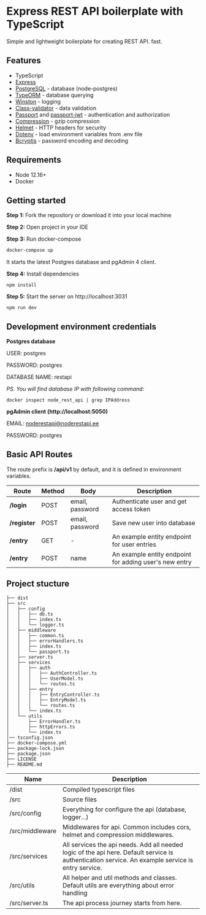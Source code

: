 # Express REST API boilerplate with TypeScript

Simple and lightweight boilerplate for creating REST API.
fast. 

## Features
- TypeScript
- [Express](https://expressjs.com/)
- [PostgreSQL](https://github.com/brianc/node-postgres) - database (node-postgres)
- [TypeORM](https://typeorm.io/#/) - database querying
- [Winston](https://github.com/winstonjs/winston) - logging
- [Class-validator](https://github.com/typestack/class-validator) - data validation
- [Passport](https://github.com/jaredhanson/passport) and [passport-jwt](https://github.com/mikenicholson/passport-jwt) - authentication and authorization
- [Compression](https://github.com/expressjs/compression) - gzip compression
- [Helmet](https://github.com/helmetjs/helmet) - HTTP headers for security
- [Dotenv](https://github.com/rolodato/dotenv-safe) - load environment variables from .env file
- [Bcryptjs](https://github.com/dcodeIO/bcrypt.js/) - password encoding and decoding

## Requirements
- Node 12.16+
- Docker

## Getting started
**Step 1:** Fork the repository or download it into your local machine

**Step 2:** Open project in your IDE

**Step 3:** Run docker-compose
```sh
docker-compose up
```
It starts the latest Postgres database and pgAdmin 4 client.

**Step 4:** Install dependencies

```
npm install
```

**Step 5:** Start the server on http://localhost:3031
```
npm run dev
```

## Development environment credentials

**Postgres database**

USER: postgres

PASSWORD: postgres

DATABASE NAME: restapi

*PS. You will find database IP with following command:*
```
docker inspect node_rest_api | grep IPAddress
```

**pgAdmin client (http://localhost:5050)**

EMAIL: noderestapi@noderestapi.ee

PASSWORD: postgres


## Basic API Routes

The route prefix is **/api/v1** by default, and it is defined in environment variables. 

| Route | Method | Body | Description |
| ------ | ------ | ------ | ------ |
| **/login** | POST |email, password  | Authenticate user and get access token |
| **/register** | POST | email, password  | Save new user into database |
| **/entry** | GET | - | An example entity endpoint for user entries |
| **/entry** | POST | name  | An example entity endpoint for adding user's new entry | 

## Project stucture

```
├── dist
├── src
│   ├── config
│   │   ├── db.ts
│   │   ├── index.ts
│   │   └── logger.ts
│   ├── middleware
│   │   ├── common.ts
│   │   ├── errorHandlers.ts
│   │   ├── index.ts
│   │   └── passport.ts
│   ├── server.ts
│   ├── services
│   │   ├── auth
│   │   │   ├── AuthController.ts
│   │   │   ├── UserModel.ts
│   │   │   └── routes.ts
│   │   ├── entry
│   │   │   ├── EntryController.ts
│   │   │   ├── EntryModel.ts
│   │   │   └── routes.ts
│   │   └── index.ts
│   └── utils
│       ├── ErrorHandler.ts
│       ├── httpErrors.ts
│       └── index.ts
│── tsconfig.json
├── docker-compose.yml
├── package-lock.json
├── package.json
├── LICENSE
├── README.md
```

| Name | Description |
| ------ | ------ |
| /dist | Compiled typescript files |
| /src | Source files |
| /src/config | Everything for configure the api (database, logger...) |
| /src/middleware | Middlewares for api. Common includes cors, helmet and  compression middlewares. |
| /src/services | All services the api needs. Add all needed logic of the api here. Default service is authentication service. An example service is entry service. |
| /src/utils | All helper and util methods and classes. Default utils are everything about error handling |
| /src/server.ts | The api process journey starts from here. |
